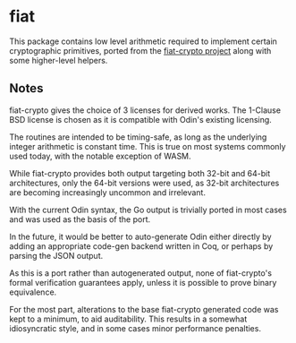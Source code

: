 # fiat

This package contains low level arithmetic required to implement certain
cryptographic primitives, ported from the [fiat-crypto project][1]
along with some higher-level helpers.

## Notes

fiat-crypto gives the choice of 3 licenses for derived works.  The 1-Clause
BSD license is chosen as it is compatible with Odin's existing licensing.

The routines are intended to be timing-safe, as long as the underlying
integer arithmetic is constant time.  This is true on most systems commonly
used today, with the notable exception of WASM.

While fiat-crypto provides both output targeting both 32-bit and 64-bit
architectures, only the 64-bit versions were used, as 32-bit architectures
are becoming increasingly uncommon and irrelevant.

With the current Odin syntax, the Go output is trivially ported in most
cases and was used as the basis of the port.

In the future, it would be better to auto-generate Odin either directly
by adding an appropriate code-gen backend written in Coq, or perhaps by
parsing the JSON output.

As this is a port rather than autogenerated output, none of fiat-crypto's
formal verification guarantees apply, unless it is possible to prove binary
equivalence.

For the most part, alterations to the base fiat-crypto generated code was
kept to a minimum, to aid auditability.  This results in a somewhat
idiosyncratic style, and in some cases minor performance penalties.

[1]: https://github.com/mit-plv/fiat-crypto
